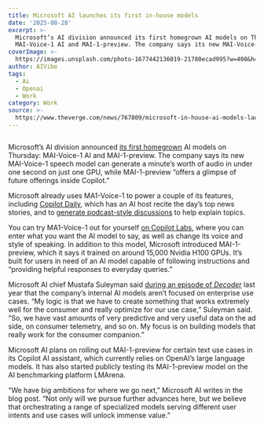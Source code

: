 ```yaml
---
title: Microsoft AI launches its first in-house models
date: '2025-08-28'
excerpt: >-
  Microsoft’s AI division announced its first homegrown AI models on Thursday:
  MAI-Voice-1 AI and MAI-1-preview. The company says its new MAI-Voice-1 sp...
coverImage: >-
  https://images.unsplash.com/photo-1677442136019-21780ecad995?w=400&h=200&fit=crop&auto=format
author: AIVibe
tags:
  - Ai
  - Openai
  - Work
category: Work
source: >-
  https://www.theverge.com/news/767809/microsoft-in-house-ai-models-launch-openai
---
```


											

						
<figure>

<img alt="" data-caption="" data-portal-copyright="" data-has-syndication-rights="1" src="https://platform.theverge.com/wp-content/uploads/sites/2/2025/04/STK095_Microsoft_04.jpg?quality=90&#038;strip=all&#038;crop=0,0,100,100" />
	<figcaption>
		</figcaption>
</figure>
<p class="has-text-align-none">Microsoft’s AI division announced <a href="https://microsoft.ai/news/two-new-in-house-models/">its first homegrown</a> AI models on Thursday: MAI-Voice-1 AI and MAI-1-preview. The company says its new MAI-Voice-1 speech model can generate a minute’s worth of audio in under one second on just one GPU, while MAI-1-preview “offers a glimpse of future offerings inside Copilot.”</p>

<p class="has-text-align-none">Microsoft already uses MA1-Voice-1 to power a couple of its features, including <a href="https://copilot.microsoft.com/daily">Copilot Daily</a>, which has an AI host recite the day’s top news stories, and to <a href="https://www.theverge.com/news/643199/microsoft-copilot-ai-new-features-memory-personalization-actions-vision">generate podcast-style discussions</a> to help explain topics.&nbsp;</p>

<p class="has-text-align-none">You can try MA1-Voice-1 out for yourself <a href="https://copilot.microsoft.com/labs/audio-expression">on Copilot Labs</a>, where you can enter what you want the AI model to say, as well as change its voice and style of speaking. In addition to this model, Microsoft introduced MAI-1-preview, which it says it trained on around 15,000 Nvidia H100 GPUs. It’s built for users in need of an AI model capable of following instructions and “providing helpful responses to everyday queries.”&nbsp;</p>

<p class="has-text-align-none">Microsoft AI chief Mustafa Suleyman said <a href="https://www.theverge.com/24314821/microsoft-ai-ceo-mustafa-suleyman-google-deepmind-openai-inflection-agi-decoder-podcast">during an episode of <em>Decoder</em></a> last year that the company’s internal AI models aren’t focused on enterprise use cases. “My logic is that we have to create something that works extremely well for the consumer and really optimize for our use case,” Suleyman said. “So, we have vast amounts of very predictive and very useful data on the ad side, on consumer telemetry, and so on. My focus is on building models that really work for the consumer companion.&#8221;</p>

<p class="has-text-align-none">Microsoft AI plans on rolling out MAI-1-preview for certain text use cases in its Copilot AI assistant, which currently relies on OpenAI’s large language models. It has also started publicly testing its MAI-1-preview model on the AI benchmarking platform LMArena.</p>

<p class="has-text-align-none">“We have big ambitions for where we go next,” Microsoft AI writes in the blog post. “Not only will we pursue further advances here, but we believe that orchestrating a range of specialized models serving different user intents and use cases will unlock immense value.”</p>
						
									
